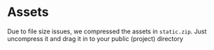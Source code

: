 # Assets
Due to file size issues, we compressed the assets in `static.zip`. Just uncompress it and drag it in to your public (project) directory